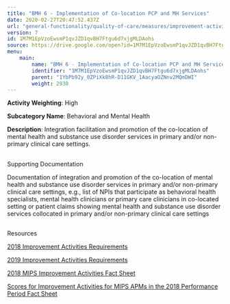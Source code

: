 ```yaml
---
title: "BMH 6 - Implementation of Co-location PCP and MH Services"
date: 2020-02-27T20:47:52.437Z
url: "general-functionality/quality-of-care/measures/improvement-activities-measures/2018-improvement-activities/bmh-6-implementation-of-co-location-pcp-and-mh-services.html"
version: 7
id: 1M7M1EpVzoEwsmP1qvJZD1qvBH7Ftgu6d7xjgMLDAohs
source: https://drive.google.com/open?id=1M7M1EpVzoEwsmP1qvJZD1qvBH7Ftgu6d7xjgMLDAohs
menu:
    main:
        name: "BMH 6 - Implementation of Co-location PCP and MH Services"
        identifier: "1M7M1EpVzoEwsmP1qvJZD1qvBH7Ftgu6d7xjgMLDAohs"
        parent: "1YbPb92y_0ZPiXk8hR-D11GKV_1AacyaOZNnv2MQmDWI"
        weight: 2930
---
```









**Activity Weighting**: High

**Subcategory Name**: Behavioral and Mental Health

**Description**: Integration facilitation and promotion of the co-location of mental health and substance use disorder services in primary and/or non-primary clinical care settings.







## 

Supporting Documentation

Documentation of integration and promotion of the co-location of mental health and substance use disorder services in primary and/or non-primary clinical care settings, e.g., list of NPIs that participate as behavioral health specialists, mental health clinicians or primary care clinicians in co-located setting or patient claims showing mental health and substance use disorder services collocated in primary and/or non-primary clinical care settings







## 

Resources

[2018 Improvement Activities Requirements](https://qpp.cms.gov/mips/improvement-activities?py=2018)

[2019 Improvement Activities Requirements](https://qpp.cms.gov/mips/improvement-activities?py=2019)

[2018 MIPS Improvement Activities Fact Sheet](https://qpp.cms.gov/resource/2018%20MIPS%20Improvement%20Activities%20Fact%20Sheet)

[Scores for Improvement Activities for MIPS APMs in the 2018 Performance Period Fact Sheet](https://qpp.cms.gov/resource/2018%20MIPS%20APMs%20improvement%20Activities%20scores%20fact%20sheet)

